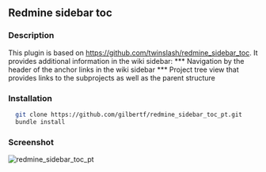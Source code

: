 ## Redmine sidebar toc

### Description
  This plugin is based on https://github.com/twinslash/redmine_sidebar_toc.
  It provides additional information in the wiki sidebar:
    *** Navigation by the header of the anchor links in the wiki sidebar
    *** Project tree view that provides links to the subprojects as well as the parent structure

### Installation

```bash
  git clone https://github.com/gilbertf/redmine_sidebar_toc_pt.git
  bundle install
```

### Screenshot
![redmine_sidebar_toc_pt](https://raw.github.com/gilbertf/redmine_sidebar_toc_pt/master/sidebar_toc_pt_screen.png)
